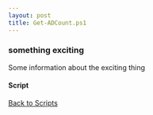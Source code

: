 ```yaml
---
layout: post
title: Get-ADCount.ps1
---
```


### something exciting

Some information about the exciting thing

#### Script

<script src="https://gist-it.appspot.com/github.com/BanterBoy/scripts-blog/blob/master/PowerShell/scripts/activeDirectory/Get-ADCount.ps1" crossorigin="anonymous"></script>

<a href="/menu/_pages/scripts.html">Back to Scripts</a>

